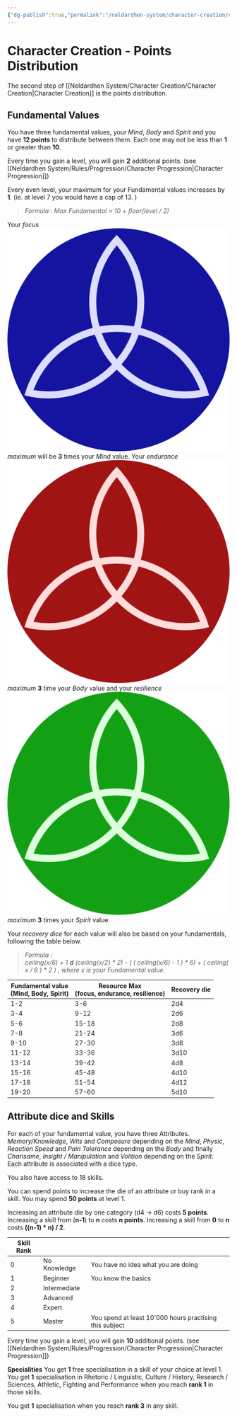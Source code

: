 ```yaml
---
{"dg-publish":true,"permalink":"/neldardhen-system/character-creation/character-creation-points-distribution/"}
---
```



# Character Creation - Points Distribution
The second step of [[Neldardhen System/Character Creation/Character Creation\|Character Creation]] is the points distribution.
## Fundamental Values
You have three fundamental values, your _Mind_, _Body_ and _Spirit_ and you have **12 points** to distribute between them. Each one may not be less than **1** or greater than **10**.

Every time you gain a level, you will gain **2** additional points. (see [[Neldardhen System/Rules/Progression/Character Progression\|Character Progression]])

Every even level, your maximum for your Fundamental values increases by **1**. (ie. at level 7 you would have a cap of 13. )

> *Formula : Max Fundamental = 10 + floor(level / 2)*

Your _focus ![focus.png|15](/img/user/Images/focus.png) maximum_ will be **3** times your _Mind_ value. Your _endurance ![endurance.png|15](/img/user/Images/endurance.png) maximum_ **3** time your _Body_ value and your _resilience ![resilience.png|15](/img/user/Images/resilience.png) maximum_ **3** times your _Spirit_ value.

Your _recovery dice_ for each value will also be based on your fundamentals, following the table below.

> *Formula :  
> ceiling(x/6) + 1 **d** (ceiling(x/2) * 2) - ( ( ceiling(x/6) - 1 ) * 6) + ( ceiling( x / 6 ) * 2 ) , where x is your Fundamental value.*

| **Fundamental value**<br>(Mind, Body, Spirit) | Resource Max<br>(focus, endurance, resilience) | **Recovery die<br>** |
| --------------------------------------------- | ---------------------------------------------- | -------------------- |
| 1-2                                           | 3-6                                            | 2d4                  |
| 3-4                                           | 9-12                                           | 2d6                  |
| 5-6                                           | 15-18                                          | 2d8                  |
| 7-8                                           | 21-24                                          | 3d6                  |
| 9-10                                          | 27-30                                          | 3d8                  |
| 11-12                                         | 33-36                                          | 3d10                 |
| 13-14                                         | 39-42                                          | 4d8                  |
| 15-16                                         | 45-48                                          | 4d10                 |
| 17-18                                         | 51-54                                          | 4d12                 |
| 19-20                                         | 57-60                                          | 5d10                 |
## Attribute dice and Skills
For each of your fundamental value, you have three Attributes. _Memory/Knowledge_, _Wits_ and _Composure_ depending on the _Mind_, _Physic_, _Reaction Speed_ and _Pain Tolerance_ depending on the _Body_ and finally _Charisame_, _Insight / Manipulation_ and _Volition_ depending on the _Spirit_.
Each attribute is associated with a dice type. 

You also have access to 18 skills.

You can spend points to increase the die of an attribute or buy rank in a skill.
You may spend **50 points** at level 1. 

Increasing an attribute die by one category (d4 -> d6) costs **5 points**. 
Increasing a skill from (**n-1**) to **n** costs **n points**. Increasing a skill from **0** to **n** costs **((n-1) * n) / 2**.

| Skill Rank |              |                                                         |
| ---------- | ------------ | ------------------------------------------------------- |
| 0          | No Knowledge | You have no idea what you are doing                     |
| 1          | Beginner     | You know the basics                                     |
| 2          | Intermediate |                                                         |
| 3          | Advanced     |                                                         |
| 4          | Expert       |                                                         |
| 5          | Master       | You spend at least 10'000 hours practising this subject |

Every time you gain a level, you will gain **10** additional points. (see [[Neldardhen System/Rules/Progression/Character Progression\|Character Progression]])

**Specialities**
You get **1** free specialisation in a skill of your choice at level 1.
You get <strong>1</strong> specialisation in Rhetoric / Linguistic,  Culture / History,  Research / Sciences,  Athletic,  Fighting and Performance when you reach <strong>rank 1</strong> in those skills.

You get <strong>1</strong> specialisation when you reach <strong>rank 3</strong> in any skill.